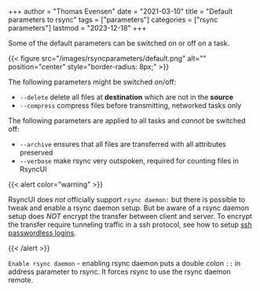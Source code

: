 +++
author = "Thomas Evensen"
date = "2021-03-10"
title =  "Default parameters to rsync"
tags = ["parameters"]
categories = ["rsync parameters"]
lastmod = "2023-12-18"
+++

Some of the default parameters can be switched on or off on a task.

{{< figure src="/images/rsyncparameters/default.png" alt="" position="center" style="border-radius: 8px;" >}}

The following parameters might be switched on/off:

- `--delete` delete all files at **destination** which are not in the **source**
- `--compress` compress files before transmitting, networked tasks only

The following parameters are applied to all tasks and *cannot* be switched off:

- `--archive` ensures that all files are transferred with all attributes preserved
- `--verbose` make rsync very outspoken, required for counting files in RsyncUI

{{< alert color="warning" >}}

RsyncUI does *not* officially support `rsync daemon:` but there is possible to tweak and enable a rsync daemon setup. But be aware of a rsync daemon setup does *NOT* encrypt the transfer between client and server. To encrypt the transfer require tunneling traffic in a ssh protocol, see how to setup [ssh passwordless logins](/docs/ssh/).

{{< /alert >}}

`Enable rsync daemon` - enabling rsync daemon puts a double colon `::` in address parameter to rsync. It forces rsync to use the rsync daemon remote. 
